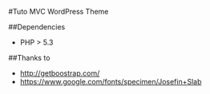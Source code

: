 #Tuto MVC WordPress Theme

##Dependencies

- PHP > 5.3

##Thanks to
- http://getboostrap.com/
- https://www.google.com/fonts/specimen/Josefin+Slab